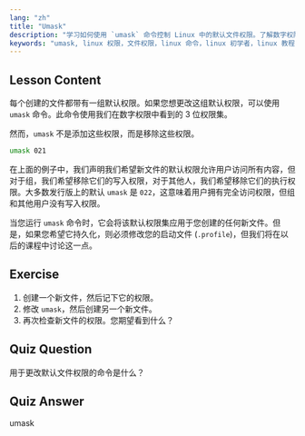 ```yaml
---
lang: "zh"
title: "Umask"
description: "学习如何使用 `umask` 命令控制 Linux 中的默认文件权限。了解数字权限并轻松管理新文件访问。"
keywords: "umask, linux 权限，文件权限，linux 命令，linux 初学者，linux 教程，默认权限"
---
```


## Lesson Content

每个创建的文件都带有一组默认权限。如果您想更改这组默认权限，可以使用 `umask` 命令。此命令使用我们在数字权限中看到的 3 位权限集。

然而，`umask` 不是添加这些权限，而是移除这些权限。

```bash
umask 021
```

在上面的例子中，我们声明我们希望新文件的默认权限允许用户访问所有内容，但对于组，我们希望移除它们的写入权限，对于其他人，我们希望移除它们的执行权限。大多数发行版上的默认 `umask` 是 `022`，这意味着用户拥有完全访问权限，但组和其他用户没有写入权限。

当您运行 `umask` 命令时，它会将该默认权限集应用于您创建的任何新文件。但是，如果您希望它持久化，则必须修改您的启动文件 (`.profile`)，但我们将在以后的课程中讨论这一点。

## Exercise

1. 创建一个新文件，然后记下它的权限。
2. 修改 `umask`，然后创建另一个新文件。
3. 再次检查新文件的权限。您期望看到什么？

## Quiz Question

用于更改默认文件权限的命令是什么？

## Quiz Answer

umask
